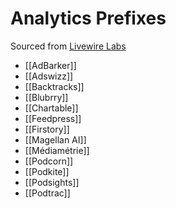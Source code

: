 # Analytics Prefixes
Sourced from [Livewire Labs](https://livewire.io/podcast-trackers-by-episode-share/)
* [[AdBarker]]
* [[Adswizz]]
* [[Backtracks]]
* [[Blubrry]]
* [[Chartable]]
* [[Feedpress]]
* [[Firstory]]
* [[Magellan AI]]
* [[Médiamétrie]]
* [[Podcorn]]
* [[Podkite]]
* [[Podsights]]
* [[Podtrac]]
